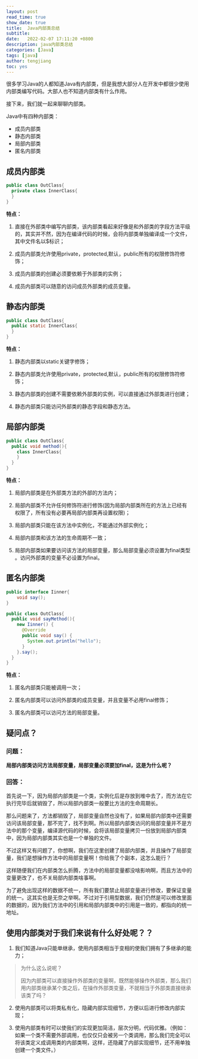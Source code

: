 ```yaml
---
layout: post
read_time: true
show_date: true
title:  Java内部类总结
subtitle: 
date:   2022-02-07 17:11:20 +0800
description: java内部类总结
categories: [Java]
tags: [java]
author: tengjiang
toc: yes
---
```


很多学习Java的人都知道Java有内部类，但是我想大部分人在开发中都很少使用内部类编写代码。大部人也不知道内部类有什么作用。

接下来，我们就一起来聊聊内部类。

Java中有四种内部类：

- 成员内部类
- 静态内部类
- 局部内部类
- 匿名内部类 

## 成员内部类

```java
public class OutClass{
  private class InnerClass{
  }
}
```

**特点：**

1. 直接在外部类中编写内部类，该内部类看起来好像是和外部类的字段方法平级的，其实并不然，因为在编译代码的时候，会将内部类单独编译成一个文件，其中文件名以$标识；

2. 成员内部类允许使用private，protected,默认，public所有的权限修饰符修饰；      

3. 成员内部类的创建必须要依赖于外部类的实例；

4. 成员内部类可以随意的访问成员外部类的成员变量。

## 静态内部类

```java
public class OutClass{
  public static InnerClass{
  }
}
```

**特点：**

1. 静态内部类以static关键字修饰；

2. 静态内部类允许使用private，protected,默认，public所有的权限修饰符修饰；

3. 静态内部类的创建不需要依赖外部类的实例，可以直接通过外部类进行创建；

4. 静态内部类只能访问外部类的静态字段和静态方法。

## 局部内部类

```java
public class OutClass{
  public void method(){
    class InnerClass{
    }
  }
}
```

**特点：**

1. 局部内部类是在外部类方法的外部的方法内；

2. 局部内部类不允许任何修饰符进行修饰(因为局部内部类所在的方法上已经有权限了，所有没有必要再局部内部类再设置权限)；

3. 局部内部类只能在该方法中实例化，不能通过外部实例化；

4. 局部内部类和该方法的生命周期不一致；

5. 局部内部类如果要访问该方法的局部变量，那么局部变量必须设置为final类型 。访问外部类的变量不必设置为final。

## 匿名内部类

```java
public interface Iinner{
    void say();
}

public class OutClass{
  public void sayMethod(){
    new Iinner() {
      @Override
      public void say() {
        System.out.println("hello");
      }
    }.say();
  }
}
```

**特点：**

1. 匿名内部类只能被调用一次；

2. 匿名内部类可以访问外部类的成员变量，并且变量不必用final修饰；

3. 匿名内部类可以访问方法的局部变量。

## 疑问点？

### 问题：

**局部内部类访问方法局部变量，局部变量必须要加final，这是为什么呢？**

### 回答：

首先说一下，因为局部内部类是一个类，实例化后是存放到堆中去了，而方法在它执行完毕后就销毁了，所以局部内部类一般要比方法的生命周期长。

那么问题来了，方法都销毁了，局部变量自然也没有了，如果局部内部类中还需要访问该局部变量，那不完了，找不到啊。所以局部内部类访问的局部变量并不是方法中的那个变量，编译源代码的时候，会将该局部变量拷贝一份放到局部内部类中，因为局部内部类其实也是一个单独的文件。

不过这样又有问题了，你想啊，我们在这里创建了局部内部类，并且操作了局部变量，我们是想操作方法中的局部变量啊！你给我了个副本，这怎么能行？

这样随便我们在内部类怎么折腾，方法中的局部变量都没啥影响啊，而且方法中的变量更改了，也不关局部内部类啥事啊。

为了避免出现这样的数据不统一，所有我们要禁止局部变量进行修改，要保证变量的统一。这其实也是无奈之举啊。不过对于引用型数据，我们仍然是可以修改里面的数据的，因为我们方法中的引用和局部内部类中的引用是一致的，都指向的统一地址。

## 使用内部类对于我们来说有什么好处呢？？

1. 我们知道Java只能单继承，使用内部类相当于变相的使我们拥有了多继承的能力；

> 为什么这么说呢？
>
> 因为内部类可以直接操作外部类的变量啊，既然能够操作外部类，那么我们用内部类继承某个类之后，在操作外部类变量，不就相当于外部类直接继承该类了吗？

2. 使用内部类可以将类私有化，隐藏内部实现细节，方便以后进行修改内部实现；

3. 使用内部类有时可以使我们的实现更加简洁，层次分明，代码优雅。（例如：如果一个类不需要外部调用，也仅仅只会被另一个类调用，那么我们完全可以将该类定义成调用类的内部类啊，这样，还隐藏了内部实现细节，还不用单独创建一个类文件。）